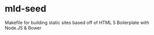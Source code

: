 mld-seed
========

Makefile for building static sites based off of HTML 5 Boilerplate with Node.JS &amp; Bower
